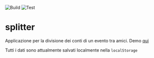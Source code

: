 ![Build](https://github.com/Belingheri/splitter/actions/workflows/webpack.yml/badge.svg)
![Test](https://github.com/Belingheri/splitter/actions/workflows/test.yml/badge.svg)

# splitter

Applicazione per la divisione dei conti di un evento tra amici.
Demo [qui](https://easy-splitter.herokuapp.com/)

Tutti i dati sono attualmente salvati localmente nella `localStorage`
